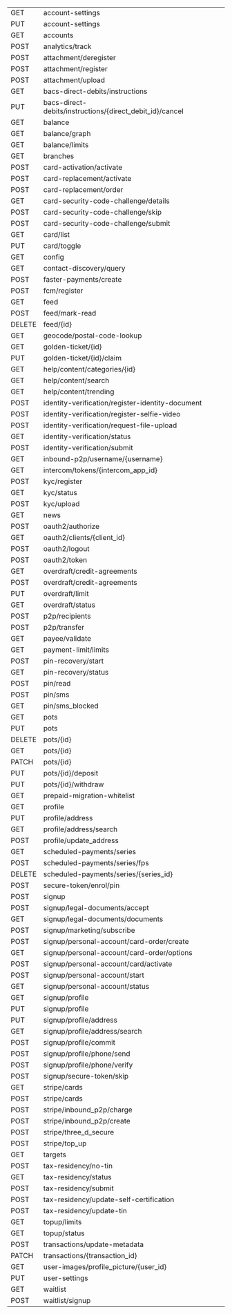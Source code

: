 <table>
	<tr><td>GET</td><td>account-settings</td></tr>
	<tr><td>PUT</td><td>account-settings</td></tr>
	<tr><td>GET</td><td>accounts</td></tr>
	<tr><td>POST</td><td>analytics/track</td></tr>
	<tr><td>POST</td><td>attachment/deregister</td></tr>
	<tr><td>POST</td><td>attachment/register</td></tr>
	<tr><td>POST</td><td>attachment/upload</td></tr>
	<tr><td>GET</td><td>bacs-direct-debits/instructions</td></tr>
	<tr><td>PUT</td><td>bacs-direct-debits/instructions/{direct_debit_id}/cancel</td></tr>
	<tr><td>GET</td><td>balance</td></tr>
	<tr><td>GET</td><td>balance/graph</td></tr>
	<tr><td>GET</td><td>balance/limits</td></tr>
	<tr><td>GET</td><td>branches</td></tr>
	<tr><td>POST</td><td>card-activation/activate</td></tr>
	<tr><td>POST</td><td>card-replacement/activate</td></tr>
	<tr><td>POST</td><td>card-replacement/order</td></tr>
	<tr><td>GET</td><td>card-security-code-challenge/details</td></tr>
	<tr><td>POST</td><td>card-security-code-challenge/skip</td></tr>
	<tr><td>POST</td><td>card-security-code-challenge/submit</td></tr>
	<tr><td>GET</td><td>card/list</td></tr>
	<tr><td>PUT</td><td>card/toggle</td></tr>
	<tr><td>GET</td><td>config</td></tr>
	<tr><td>GET</td><td>contact-discovery/query</td></tr>
	<tr><td>POST</td><td>faster-payments/create</td></tr>
	<tr><td>POST</td><td>fcm/register</td></tr>
	<tr><td>GET</td><td>feed</td></tr>
	<tr><td>POST</td><td>feed/mark-read</td></tr>
	<tr><td>DELETE</td><td>feed/{id}</td></tr>
	<tr><td>GET</td><td>geocode/postal-code-lookup</td></tr>
	<tr><td>GET</td><td>golden-ticket/{id}</td></tr>
	<tr><td>PUT</td><td>golden-ticket/{id}/claim</td></tr>
	<tr><td>GET</td><td>help/content/categories/{id}</td></tr>
	<tr><td>GET</td><td>help/content/search</td></tr>
	<tr><td>GET</td><td>help/content/trending</td></tr>
	<tr><td>POST</td><td>identity-verification/register-identity-document</td></tr>
	<tr><td>POST</td><td>identity-verification/register-selfie-video</td></tr>
	<tr><td>POST</td><td>identity-verification/request-file-upload</td></tr>
	<tr><td>GET</td><td>identity-verification/status</td></tr>
	<tr><td>POST</td><td>identity-verification/submit</td></tr>
	<tr><td>GET</td><td>inbound-p2p/username/{username}</td></tr>
	<tr><td>GET</td><td>intercom/tokens/{intercom_app_id}</td></tr>
	<tr><td>POST</td><td>kyc/register</td></tr>
	<tr><td>GET</td><td>kyc/status</td></tr>
	<tr><td>POST</td><td>kyc/upload</td></tr>
	<tr><td>GET</td><td>news</td></tr>
	<tr><td>POST</td><td>oauth2/authorize</td></tr>
	<tr><td>GET</td><td>oauth2/clients/{client_id}</td></tr>
	<tr><td>POST</td><td>oauth2/logout</td></tr>
	<tr><td>POST</td><td>oauth2/token</td></tr>
	<tr><td>GET</td><td>overdraft/credit-agreements</td></tr>
	<tr><td>POST</td><td>overdraft/credit-agreements</td></tr>
	<tr><td>PUT</td><td>overdraft/limit</td></tr>
	<tr><td>GET</td><td>overdraft/status</td></tr>
	<tr><td>POST</td><td>p2p/recipients</td></tr>
	<tr><td>POST</td><td>p2p/transfer</td></tr>
	<tr><td>GET</td><td>payee/validate</td></tr>
	<tr><td>GET</td><td>payment-limit/limits</td></tr>
	<tr><td>POST</td><td>pin-recovery/start</td></tr>
	<tr><td>GET</td><td>pin-recovery/status</td></tr>
	<tr><td>POST</td><td>pin/read</td></tr>
	<tr><td>POST</td><td>pin/sms</td></tr>
	<tr><td>GET</td><td>pin/sms_blocked</td></tr>
	<tr><td>GET</td><td>pots</td></tr>
	<tr><td>PUT</td><td>pots</td></tr>
	<tr><td>DELETE</td><td>pots/{id}</td></tr>
	<tr><td>GET</td><td>pots/{id}</td></tr>
	<tr><td>PATCH</td><td>pots/{id}</td></tr>
	<tr><td>PUT</td><td>pots/{id}/deposit</td></tr>
	<tr><td>PUT</td><td>pots/{id}/withdraw</td></tr>
	<tr><td>GET</td><td>prepaid-migration-whitelist</td></tr>
	<tr><td>GET</td><td>profile</td></tr>
	<tr><td>PUT</td><td>profile/address</td></tr>
	<tr><td>GET</td><td>profile/address/search</td></tr>
	<tr><td>POST</td><td>profile/update_address</td></tr>
	<tr><td>GET</td><td>scheduled-payments/series</td></tr>
	<tr><td>POST</td><td>scheduled-payments/series/fps</td></tr>
	<tr><td>DELETE</td><td>scheduled-payments/series/{series_id}</td></tr>
	<tr><td>POST</td><td>secure-token/enrol/pin</td></tr>
	<tr><td>POST</td><td>signup</td></tr>
	<tr><td>POST</td><td>signup/legal-documents/accept</td></tr>
	<tr><td>GET</td><td>signup/legal-documents/documents</td></tr>
	<tr><td>POST</td><td>signup/marketing/subscribe</td></tr>
	<tr><td>POST</td><td>signup/personal-account/card-order/create</td></tr>
	<tr><td>GET</td><td>signup/personal-account/card-order/options</td></tr>
	<tr><td>POST</td><td>signup/personal-account/card/activate</td></tr>
	<tr><td>POST</td><td>signup/personal-account/start</td></tr>
	<tr><td>GET</td><td>signup/personal-account/status</td></tr>
	<tr><td>GET</td><td>signup/profile</td></tr>
	<tr><td>PUT</td><td>signup/profile</td></tr>
	<tr><td>PUT</td><td>signup/profile/address</td></tr>
	<tr><td>GET</td><td>signup/profile/address/search</td></tr>
	<tr><td>POST</td><td>signup/profile/commit</td></tr>
	<tr><td>POST</td><td>signup/profile/phone/send</td></tr>
	<tr><td>POST</td><td>signup/profile/phone/verify</td></tr>
	<tr><td>POST</td><td>signup/secure-token/skip</td></tr>
	<tr><td>GET</td><td>stripe/cards</td></tr>
	<tr><td>POST</td><td>stripe/cards</td></tr>
	<tr><td>POST</td><td>stripe/inbound_p2p/charge</td></tr>
	<tr><td>POST</td><td>stripe/inbound_p2p/create</td></tr>
	<tr><td>POST</td><td>stripe/three_d_secure</td></tr>
	<tr><td>POST</td><td>stripe/top_up</td></tr>
	<tr><td>GET</td><td>targets</td></tr>
	<tr><td>POST</td><td>tax-residency/no-tin</td></tr>
	<tr><td>GET</td><td>tax-residency/status</td></tr>
	<tr><td>POST</td><td>tax-residency/submit</td></tr>
	<tr><td>POST</td><td>tax-residency/update-self-certification</td></tr>
	<tr><td>POST</td><td>tax-residency/update-tin</td></tr>
	<tr><td>GET</td><td>topup/limits</td></tr>
	<tr><td>GET</td><td>topup/status</td></tr>
	<tr><td>POST</td><td>transactions/update-metadata</td></tr>
	<tr><td>PATCH</td><td>transactions/{transaction_id}</td></tr>
	<tr><td>GET</td><td>user-images/profile_picture/{user_id}</td></tr>
	<tr><td>PUT</td><td>user-settings</td></tr>
	<tr><td>GET</td><td>waitlist</td></tr>
	<tr><td>POST</td><td>waitlist/signup</td></tr>
</table>
